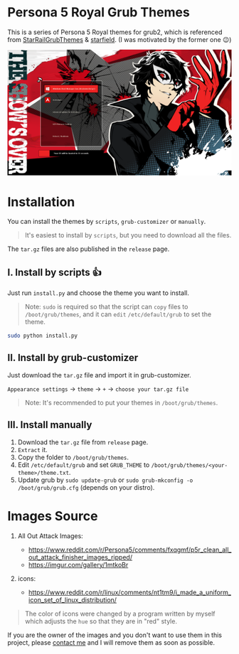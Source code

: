 # Persona 5 Royal Grub Themes

This is a series of Persona 5 Royal themes for grub2, which is referenced from [StarRailGrubThemes](https://github.com/voidlhf/StarRailGrubThemes) & [starfield](https://github.com/endlessm/grub/tree/master/themes/starfield). (I was motivated by the former one :wink:)

![Joker-theme](./preview/joker.png)

# Installation

You can install the themes by `scripts`, `grub-customizer` or `manually`.

> It's easiest to install by `scripts`, but you need to download all the files.

The `tar.gz` files are also published in the `release` page.

## I. Install by scripts :thumbsup:

Just run `install.py` and choose the theme you want to install.

> Note: `sudo` is required so that the script can `copy` files to `/boot/grub/themes`, and it can `edit` `/etc/default/grub` to set the theme.

```bash
sudo python install.py
```

## II. Install by grub-customizer

Just download the `tar.gz` file and import it in grub-customizer.

`Appearance settings` -> `theme` -> `+` -> `choose your tar.gz file`

> Note: It's recommended to put your themes in `/boot/grub/themes`.

## III. Install manually

1. Download the `tar.gz` file from `release` page.
2. `Extract` it.
3. Copy the folder to `/boot/grub/themes`.
4. Edit `/etc/default/grub` and set `GRUB_THEME` to `/boot/grub/themes/<your-theme>/theme.txt`.
5. Update grub by `sudo update-grub` or `sudo grub-mkconfig -o /boot/grub/grub.cfg` (depends on your distro).

# Images Source

1. All Out Attack Images:
    - https://www.reddit.com/r/Persona5/comments/fxqgmf/p5r_clean_all_out_attack_finisher_images_ripped/
    - https://imgur.com/gallery/1mtkoBr

2. icons:
    - https://www.reddit.com/r/linux/comments/nt1tm9/i_made_a_uniform_icon_set_of_linux_distribution/

> The color of icons were changed by a program written by myself which adjusts the `hue` so that they are in "red" style.

If you are the owner of the images and you don't want to use them in this project, please [contact me](mailto:SiriusLLLUUU@outlook.com) and I will remove them as soon as possible.
